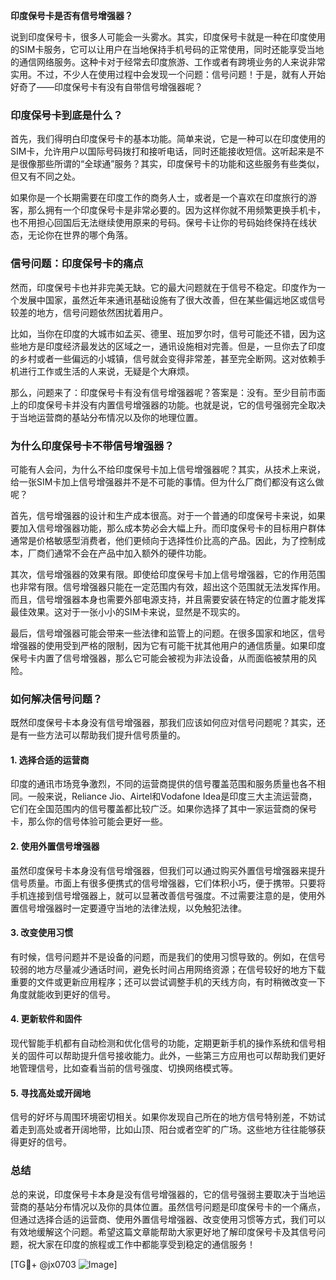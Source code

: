**印度保号卡是否有信号增强器？**

说到印度保号卡，很多人可能会一头雾水。其实，印度保号卡就是一种在印度使用的SIM卡服务，它可以让用户在当地保持手机号码的正常使用，同时还能享受当地的通信网络服务。这种卡对于经常去印度旅游、工作或者有跨境业务的人来说非常实用。不过，不少人在使用过程中会发现一个问题：信号问题！于是，就有人开始好奇了——印度保号卡有没有自带信号增强器呢？

### 印度保号卡到底是什么？
首先，我们得明白印度保号卡的基本功能。简单来说，它是一种可以在印度使用的SIM卡，允许用户以国际号码拨打和接听电话，同时还能接收短信。这听起来是不是很像那些所谓的“全球通”服务？其实，印度保号卡的功能和这些服务有些类似，但又有不同之处。

如果你是一个长期需要在印度工作的商务人士，或者是一个喜欢在印度旅行的游客，那么拥有一个印度保号卡是非常必要的。因为这样你就不用频繁更换手机卡，也不用担心回国后无法继续使用原来的号码。保号卡让你的号码始终保持在线状态，无论你在世界的哪个角落。

### 信号问题：印度保号卡的痛点
然而，印度保号卡也并非完美无缺。它的最大问题就在于信号不稳定。印度作为一个发展中国家，虽然近年来通讯基础设施有了很大改善，但在某些偏远地区或信号较差的地方，信号问题依然困扰着用户。

比如，当你在印度的大城市如孟买、德里、班加罗尔时，信号可能还不错，因为这些地方是印度经济最发达的区域之一，通讯设施相对完善。但是，一旦你去了印度的乡村或者一些偏远的小城镇，信号就会变得非常差，甚至完全断网。这对依赖手机进行工作或生活的人来说，无疑是个大麻烦。

那么，问题来了：印度保号卡有没有信号增强器呢？答案是：没有。至少目前市面上的印度保号卡并没有内置信号增强器的功能。也就是说，它的信号强弱完全取决于当地运营商的基站分布情况以及你的地理位置。

### 为什么印度保号卡不带信号增强器？
可能有人会问，为什么不给印度保号卡加上信号增强器呢？其实，从技术上来说，给一张SIM卡加上信号增强器并不是不可能的事情。但为什么厂商们都没有这么做呢？

首先，信号增强器的设计和生产成本很高。对于一个普通的印度保号卡来说，如果要加入信号增强器功能，那么成本势必会大幅上升。而印度保号卡的目标用户群体通常是价格敏感型消费者，他们更倾向于选择性价比高的产品。因此，为了控制成本，厂商们通常不会在产品中加入额外的硬件功能。

其次，信号增强器的效果有限。即使给印度保号卡加上信号增强器，它的作用范围也非常有限。信号增强器只能在一定范围内有效，超出这个范围就无法发挥作用。而且，信号增强器本身也需要外部电源支持，并且需要安装在特定的位置才能发挥最佳效果。这对于一张小小的SIM卡来说，显然是不现实的。

最后，信号增强器可能会带来一些法律和监管上的问题。在很多国家和地区，信号增强器的使用受到严格的限制，因为它有可能干扰其他用户的通信质量。如果印度保号卡内置了信号增强器，那么它可能会被视为非法设备，从而面临被禁用的风险。

### 如何解决信号问题？
既然印度保号卡本身没有信号增强器，那我们应该如何应对信号问题呢？其实，还是有一些方法可以帮助我们提升信号质量的。

#### 1. 选择合适的运营商
印度的通讯市场竞争激烈，不同的运营商提供的信号覆盖范围和服务质量也各不相同。一般来说，Reliance Jio、Airtel和Vodafone Idea是印度三大主流运营商，它们在全国范围内的信号覆盖都比较广泛。如果你选择了其中一家运营商的保号卡，那么你的信号体验可能会更好一些。

#### 2. 使用外置信号增强器
虽然印度保号卡本身没有信号增强器，但我们可以通过购买外置信号增强器来提升信号质量。市面上有很多便携式的信号增强器，它们体积小巧，便于携带。只要将手机连接到信号增强器上，就可以显著改善信号强度。不过需要注意的是，使用外置信号增强器时一定要遵守当地的法律法规，以免触犯法律。

#### 3. 改变使用习惯
有时候，信号问题并不是设备的问题，而是我们的使用习惯导致的。例如，在信号较弱的地方尽量减少通话时间，避免长时间占用网络资源；在信号较好的地方下载重要的文件或更新应用程序；还可以尝试调整手机的天线方向，有时稍微改变一下角度就能收到更好的信号。

#### 4. 更新软件和固件
现代智能手机都有自动检测和优化信号的功能，定期更新手机的操作系统和信号相关的固件可以帮助提升信号接收能力。此外，一些第三方应用也可以帮助我们更好地管理信号，比如查看当前的信号强度、切换网络模式等。

#### 5. 寻找高处或开阔地
信号的好坏与周围环境密切相关。如果你发现自己所在的地方信号特别差，不妨试着走到高处或者开阔地带，比如山顶、阳台或者空旷的广场。这些地方往往能够获得更好的信号。

### 总结
总的来说，印度保号卡本身是没有信号增强器的，它的信号强弱主要取决于当地运营商的基站分布情况以及你的具体位置。虽然信号问题是印度保号卡的一个痛点，但通过选择合适的运营商、使用外置信号增强器、改变使用习惯等方式，我们可以有效地缓解这个问题。希望这篇文章能帮助大家更好地了解印度保号卡及其信号问题，祝大家在印度的旅程或工作中都能享受到稳定的通信服务！

[TG💪+ @jx0703 ![Image](https://github.com/user-attachments/assets/dbca1d08-cadb-493c-b0ec-ad6f7a83f270)]